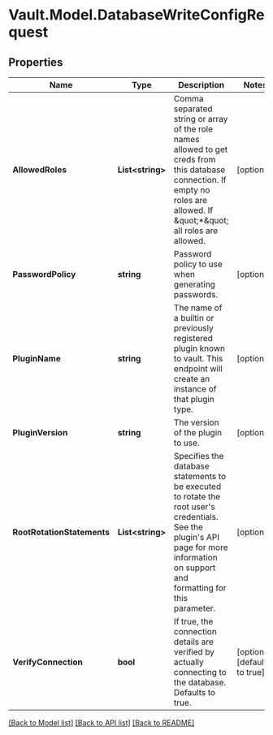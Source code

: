 # Vault.Model.DatabaseWriteConfigRequest

## Properties

Name | Type | Description | Notes
------------ | ------------- | ------------- | -------------
**AllowedRoles** | **List&lt;string&gt;** | Comma separated string or array of the role names allowed to get creds from this database connection. If empty no roles are allowed. If \&quot;*\&quot; all roles are allowed. | [optional] 
**PasswordPolicy** | **string** | Password policy to use when generating passwords. | [optional] 
**PluginName** | **string** | The name of a builtin or previously registered plugin known to vault. This endpoint will create an instance of that plugin type. | [optional] 
**PluginVersion** | **string** | The version of the plugin to use. | [optional] 
**RootRotationStatements** | **List&lt;string&gt;** | Specifies the database statements to be executed to rotate the root user&#x27;s credentials. See the plugin&#x27;s API page for more information on support and formatting for this parameter. | [optional] 
**VerifyConnection** | **bool** | If true, the connection details are verified by actually connecting to the database. Defaults to true. | [optional] [default to true]


[[Back to Model list]](../README.md#documentation-for-models) [[Back to API list]](../README.md#documentation-for-api-endpoints) [[Back to README]](../README.md)

